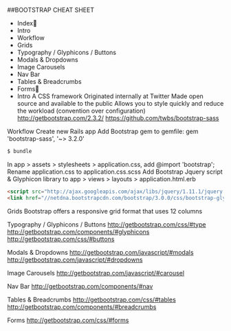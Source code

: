 ##BOOTSTRAP CHEAT SHEET

* Index
* Intro
* Workflow
* Grids
* Typography / Glyphicons / Buttons
* Modals & Dropdowns
* Image Carousels
* Nav Bar
* Tables & Breadcrumbs
* Forms
* Intro
A CSS framework
Originated internally at Twitter
Made open source and available to the public
Allows you to style quickly and reduce the workload (convention over configuration)
http://getbootstrap.com/2.3.2/
https://github.com/twbs/bootstrap-sass

Workflow
Create new Rails app
Add Bootstrap gem to gemfile: gem 'bootstrap-sass', '~> 3.2.0'

```bash
$ bundle
```
In app > assets > stylesheets > application.css, add @import 'bootstrap';
Rename application.css to application.css.scss
Add Bootstrap Jquery script & Glyphicon library to app > views > layouts > application.html.erb

```html
<script src="http://ajax.googleapis.com/ajax/libs/jquery/1.11.1/jquery.min.js"></script>
<link href="//netdna.bootstrapcdn.com/bootstrap/3.0.0/css/bootstrap-glyphicons.css" rel="stylesheet">
```

Grids
Bootstrap offers a responsive grid format that uses 12 columns

Typography / Glyphicons / Buttons
http://getbootstrap.com/css/#type
http://getbootstrap.com/components/#glyphicons
http://getbootstrap.com/css/#buttons

Modals & Dropdowns
http://getbootstrap.com/javascript/#modals
http://getbootstrap.com/javascript/#dropdowns

Image Carousels
http://getbootstrap.com/javascript/#carousel

Nav Bar
http://getbootstrap.com/components/#nav

Tables & Breadcrumbs
http://getbootstrap.com/css/#tables
http://getbootstrap.com/components/#breadcrumbs

Forms
http://getbootstrap.com/css/#forms
